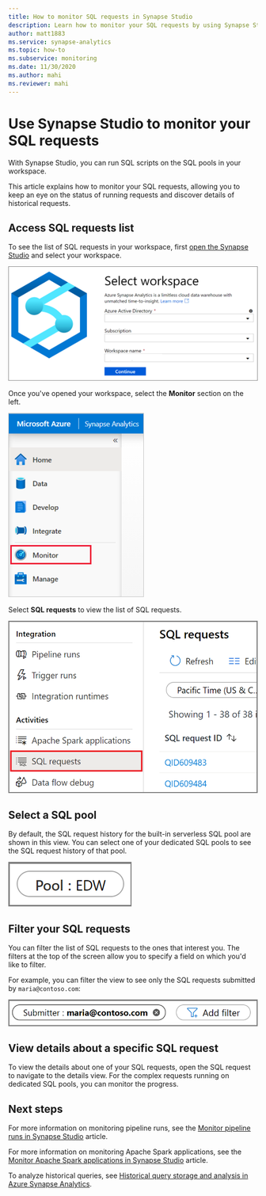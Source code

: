 ```yaml
---
title: How to monitor SQL requests in Synapse Studio
description: Learn how to monitor your SQL requests by using Synapse Studio.
author: matt1883
ms.service: synapse-analytics
ms.topic: how-to
ms.subservice: monitoring
ms.date: 11/30/2020
ms.author: mahi
ms.reviewer: mahi
---
```


# Use Synapse Studio to monitor your SQL requests

With Synapse Studio, you can run SQL scripts on the SQL pools in your workspace.

This article explains how to monitor your SQL requests, allowing you to keep an eye on the status of running requests and discover details of historical requests.

## Access SQL requests list

To see the list of SQL requests in your workspace, first [open the Synapse Studio](https://web.azuresynapse.net/) and select your workspace.

![Log in to workspace](./media/common/login-workspace.png)

Once you've opened your workspace, select the **Monitor** section on the left.

![Select Monitor hub](./media/common/left-nav.png)

Select **SQL requests** to view the list of SQL requests.

 ![Select SQL requests](./media/how-to-monitor-sql-requests/monitor-hub-nav-sql-requests.png)

## Select a SQL pool

By default, the SQL request history for the built-in serverless SQL pool are shown in this view. You can select one of your dedicated SQL pools to see the SQL request history of that pool.

![Select SQL pool](./media/how-to-monitor-sql-requests/select-pool.png)

## Filter your SQL requests

You can filter the list of SQL requests to the ones that interest you. The filters at the top of the screen allow you to specify a field on which you'd like to filter.

For example, you can filter the view to see only the SQL requests submitted by `maria@contoso.com`:

![Sample filter](./media/how-to-monitor-sql-requests/filter-example.png)

## View details about a specific SQL request

To view the details about one of your SQL requests, open the SQL request to navigate to the details view. For the complex requests running on dedicated SQL pools, you can monitor the progress.

## Next steps

For more information on monitoring pipeline runs, see the [Monitor pipeline runs in Synapse Studio](how-to-monitor-pipeline-runs.md) article. 

For more information on monitoring Apache Spark applications, see the [Monitor Apache Spark applications in Synapse Studio](how-to-monitor-spark-applications.md) article.

To analyze historical queries, see [Historical query storage and analysis in Azure Synapse Analytics](../sql/query-history-storage-analysis.md).